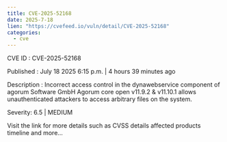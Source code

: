 ```yaml
--- 
title: CVE-2025-52168
date: 2025-7-18
lien: "https://cvefeed.io/vuln/detail/CVE-2025-52168"
categories:
  - cve
---
```


CVE ID : CVE-2025-52168

Published :  July 18
2025
6:15 p.m. | 4 hours
39 minutes ago

Description : Incorrect access control in the dynawebservice component of agorum Software GmbH Agorum core open v11.9.2 & v11.10.1 allows unauthenticated attackers to access arbitrary files on the system.

Severity: 6.5 | MEDIUM

Visit the link for more details
such as CVSS details
affected products
timeline
and more...
